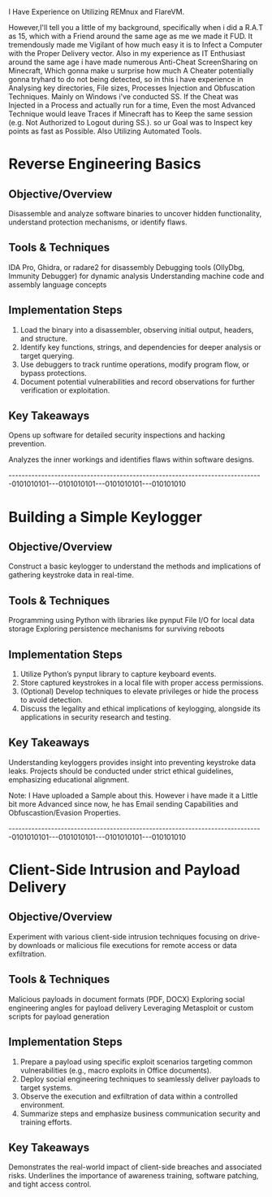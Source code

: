 I Have Experience on Utilizing REMnux and FlareVM.

However,I'll tell you a little of my background, specifically when i did a R.A.T as 15, which with a Friend around the same age as me
we made it FUD. It tremendously made me Vigilant of how much easy it is to Infect a Computer with the Proper Delivery vector.
Also in my experience as IT Enthusiast around the same age i have made numerous Anti-Cheat ScreenSharing on Minecraft, Which gonna make u surprise how much 
A Cheater potentially gonna tryhard to do not being detected, so in this i have experience in Analysing key directories, File sizes, Processes Injection and Obfuscation Techniques. Mainly on Windows i've conducted SS.
If the Cheat was Injected in a Process and actually run for a time, Even the most Advanced Technique would leave Traces if Minecraft has to Keep the same session (e.g. Not Authorized to Logout during SS.).
so ur Goal was to Inspect key points as fast as Possible.
Also Utilizing Automated Tools.



# Reverse Engineering Basics

## Objective/Overview

Disassemble and analyze software binaries to uncover hidden functionality, understand protection mechanisms, or identify flaws.

## Tools & Techniques

IDA Pro, Ghidra, or radare2 for disassembly
Debugging tools (OllyDbg, Immunity Debugger) for dynamic analysis
Understanding machine code and assembly language concepts

## Implementation Steps

1. Load the binary into a disassembler, observing initial output, headers, and structure.
2. Identify key functions, strings, and dependencies for deeper analysis or target querying.
3. Use debuggers to track runtime operations, modify program flow, or bypass protections.
4. Document potential vulnerabilities and record observations for further verification or exploitation.

## Key Takeaways

Opens up software for detailed security inspections and hacking prevention.

Analyzes the inner workings and identifies flaws within software designs.

------------------------------------------------------------------------------0101010101---0101010101---0101010101---010101010
# Building a Simple Keylogger

## Objective/Overview
Construct a basic keylogger to understand the methods and implications of gathering keystroke data in real-time.

## Tools & Techniques

Programming using Python with libraries like pynput
File I/O for local data storage
Exploring persistence mechanisms for surviving reboots

## Implementation Steps
1. Utilize Python’s pynput library to capture keyboard events.
2. Store captured keystrokes in a local file with proper access permissions.
3. (Optional) Develop techniques to elevate privileges or hide the process to avoid detection.
4. Discuss the legality and ethical implications of keylogging, alongside its applications in security research and testing.

## Key Takeaways

Understanding keyloggers provides insight into preventing keystroke data leaks.
Projects should be conducted under strict ethical guidelines, emphasizing educational alignment.

Note: I Have uploaded a Sample about this. However i have made it a Little bit more Advanced since now, he has Email sending Capabilities and Obfuscastion/Evasion Properties.

------------------------------------------------------------------------------0101010101---0101010101---0101010101---010101010
# Client-Side Intrusion and Payload Delivery

## Objective/Overview

Experiment with various client-side intrusion techniques focusing on drive-by downloads or malicious file executions for remote access or data exfiltration.

## Tools & Techniques
Malicious payloads in document formats (PDF, DOCX)
Exploring social engineering angles for payload delivery
Leveraging Metasploit or custom scripts for payload generation

## Implementation Steps
1. Prepare a payload using specific exploit scenarios targeting common vulnerabilities (e.g., macro exploits in Office documents).
2. Deploy social engineering techniques to seamlessly deliver payloads to target systems.
3. Observe the execution and exfiltration of data within a controlled environment.
4. Summarize steps and emphasize business communication security and training efforts.
   
## Key Takeaways
Demonstrates the real-world impact of client-side breaches and associated risks.
Underlines the importance of awareness training, software patching, and tight access control.
